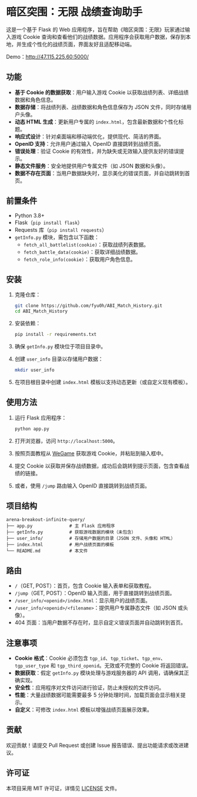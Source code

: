 # 暗区突围：无限 战绩查询助手

这是一个基于 Flask 的 Web 应用程序，旨在帮助《暗区突围：无限》玩家通过输入游戏 Cookie 查询和查看他们的战绩数据。应用程序会获取用户数据，保存到本地，并生成个性化的战绩页面，界面友好且适配移动端。

Demo：http://47.115.225.60:5000/

## 功能

- **基于 Cookie 的数据获取**：用户输入游戏 Cookie 以获取战绩列表、详细战绩数据和角色信息。
- **数据存储**：将战绩列表、战绩数据和角色信息保存为 JSON 文件，同时存储用户头像。
- **动态 HTML 生成**：更新用户专属的 `index.html`，包含最新数据和个性化标题。
- **响应式设计**：针对桌面端和移动端优化，提供现代、简洁的界面。
- **OpenID 支持**：允许用户通过输入 OpenID 直接跳转到战绩页面。
- **错误处理**：验证 Cookie 的有效性，并为缺失或无效输入提供友好的错误提示。
- **静态文件服务**：安全地提供用户专属文件（如 JSON 数据和头像）。
- **数据不存在页面**：当用户数据缺失时，显示美化的错误页面，并自动跳转到首页。

## 前置条件

- Python 3.8+
- Flask（`pip install flask`）
- Requests 库（`pip install requests`）
- `getInfo.py` 模块，需包含以下函数：
  - `fetch_all_battlelist(cookie)`：获取战绩列表数据。
  - `fetch_battle_data(cookie)`：获取详细战绩数据。
  - `fetch_role_info(cookie)`：获取用户角色信息。

## 安装

1. 克隆仓库：
   ```bash
   git clone https://github.com/fyu0h/ABI_Match_History.git
   cd ABI_Match_History
   ```

2. 安装依赖：
   ```bash
   pip install -r requirements.txt
   ```

3. 确保 `getInfo.py` 模块位于项目目录中。

4. 创建 `user_info` 目录以存储用户数据：
   ```bash
   mkdir user_info
   ```

5. 在项目根目录中创建 `index.html` 模板以支持动态更新（或自定义现有模板）。

## 使用方法

1. 运行 Flask 应用程序：
   ```bash
   python app.py
   ```

2. 打开浏览器，访问 `http://localhost:5000`。

3. 按照页面教程从 [WeGame](https://www.wegame.com.cn/helper/ca/#/) 获取游戏 Cookie，并粘贴到输入框中。

4. 提交 Cookie 以获取并保存战绩数据，成功后会跳转到提示页面，包含查看战绩的链接。

5. 或者，使用 `/jump` 路由输入 OpenID 直接跳转到战绩页面。

## 项目结构

```
arena-breakout-infinite-query/
├── app.py              # 主 Flask 应用程序
├── getInfo.py          # 获取游戏数据的模块（未包含）
├── user_info/          # 存储用户数据的目录（JSON 文件、头像和 HTML）
├── index.html          # 用户战绩页面的模板
└── README.md           # 本文件
```

## 路由

- `/`（GET, POST）：首页，包含 Cookie 输入表单和获取教程。
- `/jump`（GET, POST）：OpenID 输入页面，用于直接跳转到战绩页面。
- `/user_info/<openid>/index.html`：显示用户的战绩页面。
- `/user_info/<openid>/<filename>`：提供用户专属静态文件（如 JSON 或头像）。
- 404 页面：当用户数据不存在时，显示自定义错误页面并自动跳转到首页。

## 注意事项

- **Cookie 格式**：Cookie 必须包含 `tgp_id`、`tgp_ticket`、`tgp_env`、`tgp_user_type` 和 `tgp_third_openid`。无效或不完整的 Cookie 将返回错误。
- **数据获取**：假定 `getInfo.py` 模块处理与游戏服务器的 API 调用，请确保其正确实现。
- **安全性**：应用程序对文件访问进行验证，防止未授权的文件访问。
- **性能**：大量战绩数据可能需要最多 5 分钟处理时间，加载页面会显示相关提示。
- **自定义**：可修改 `index.html` 模板以增强战绩页面展示效果。

## 贡献

欢迎贡献！请提交 Pull Request 或创建 Issue 报告错误、提出功能请求或改进建议。

## 许可证

本项目采用 MIT 许可证，详情见 [LICENSE](LICENSE) 文件。
